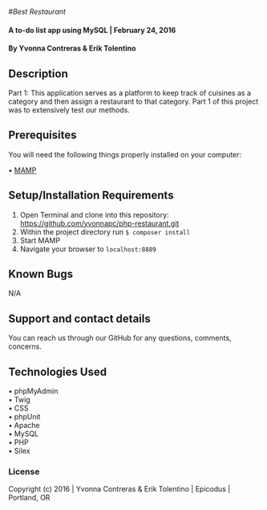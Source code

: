 #_Best Restaurant_

#### A to-do list app using MySQL | February 24, 2016

#### By Yvonna Contreras & Erik Tolentino

## Description

Part 1: This application serves as a platform to keep track of cuisines as a category and then assign a restaurant to that category. Part 1 of this project was to extensively test our methods.

## Prerequisites

You will need the following things properly installed on your computer:

• [MAMP](https://www.mamp.info/en/downloads/)

## Setup/Installation Requirements

1. Open Terminal and clone into this repository: https://github.com/yvonnapc/php-restaurant.git<br>
2. Within the project directory run ```$ composer install``` <br>
3. Start MAMP<br>
4. Navigate your browser to ```localhost:8889```<br>

## Known Bugs

N/A

## Support and contact details

You can reach us through our GitHub for any questions, comments, concerns.

## Technologies Used

• phpMyAdmin<br>
• Twig<br>
• CSS<br>
• phpUnit<br>
• Apache<br>
• MySQL<br>
• PHP<br>
• Silex<br>

### License

Copyright (c) 2016 |  Yvonna Contreras & Erik Tolentino |  Epicodus  | Portland, OR
